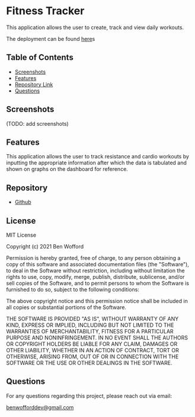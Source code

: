 # Fitness Tracker

This application allows the user to create, track and view daily workouts.

The deployment can be found [here](https://evening-escarpment-68052.herokuapp.com/)s

## Table of Contents

- [Screenshots ](#Screenshots)
- [Features](#Features)
- [Repository Link](#Repository)
- [Questions](#Questions)

## Screenshots

(TODO: add screenshots)

## Features

This application allows the user to track resistance and cardio workouts by inputting the appropriate information after which the data is tabulated and shown on graphs on the dashboard for reference.

## Repository

- [Github](https://github.com/benwofford/fitness-tracker)

## License

MIT License

Copyright (c) 2021 Ben Wofford

Permission is hereby granted, free of charge, to any person obtaining a copy
of this software and associated documentation files (the "Software"), to deal
in the Software without restriction, including without limitation the rights
to use, copy, modify, merge, publish, distribute, sublicense, and/or sell
copies of the Software, and to permit persons to whom the Software is
furnished to do so, subject to the following conditions:

The above copyright notice and this permission notice shall be included in all
copies or substantial portions of the Software.

THE SOFTWARE IS PROVIDED "AS IS", WITHOUT WARRANTY OF ANY KIND, EXPRESS OR
IMPLIED, INCLUDING BUT NOT LIMITED TO THE WARRANTIES OF MERCHANTABILITY,
FITNESS FOR A PARTICULAR PURPOSE AND NONINFRINGEMENT. IN NO EVENT SHALL THE
AUTHORS OR COPYRIGHT HOLDERS BE LIABLE FOR ANY CLAIM, DAMAGES OR OTHER
LIABILITY, WHETHER IN AN ACTION OF CONTRACT, TORT OR OTHERWISE, ARISING FROM,
OUT OF OR IN CONNECTION WITH THE SOFTWARE OR THE USE OR OTHER DEALINGS IN THE
SOFTWARE.

## Questions

For any questions regarding this project, please reach out via email:

benwofforddev@gmail.com
